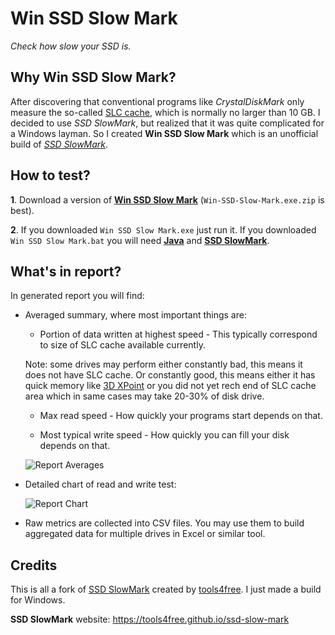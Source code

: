 # Win SSD Slow Mark 

*Check how slow your SSD is.*

## Why Win SSD Slow Mark?

After discovering that conventional programs like *CrystalDiskMark* only measure the so-called [SLC cache](https://www.technipages.com/what-is-slc-caching), which is normally no larger than 10 GB. I decided to use *SSD SlowMark*, but realized that it was quite complicated for a Windows layman. So I created **Win SSD Slow Mark** which is an unofficial build of [*SSD SlowMark*](https://github.com/tools4free/SsdSlowMark).

## How to test?

**1**. Download a version of [**Win SSD Slow Mark**](https://github.com/kaiohsg/win-ssd-slow-mark/releases/latest) (`Win-SSD-Slow-Mark.exe.zip` is best).

**2**. If you downloaded `Win SSD Slow Mark.exe` just run it. If you downloaded `Win SSD Slow Mark.bat` you will need [**Java**](https://www.java.com/download) and [**SSD SlowMark**](https://github.com/tools4free/SsdSlowMark/releases/latest).

## What's in report?

In generated report you will find:

* Averaged summary, where most important things are:

  * Portion of data written at highest speed - This typically correspond to size of SLC cache available currently.

  Note: some drives may perform either constantly bad, this means it does not have SLC cache. Or constantly good, this means either it has quick memory like [3D XPoint](https://en.wikipedia.org/wiki/3D_XPoint) or you did not yet rech end of SLC cache area which in same cases may take 20-30% of disk drive.

  * Max read speed - How quickly your programs start depends on that.

  * Most typical write speed - How quickly you can fill your disk depends on that.

  ![Report Averages](https://github.com/KaioHSG/WinSsdSlowMark/assets/96930584/ac9be217-62b9-432c-abc1-2bb353e9633d.png)

* Detailed chart of read and write test:

  ![Report Chart](https://github.com/KaioHSG/WinSsdSlowMark/assets/96930584/878df293-b789-48e5-98c8-8dff51e9f97f.png)

* Raw metrics are collected into CSV files. You may use them to build aggregated data for multiple drives in Excel or similar tool.

## Credits

This is all a fork of [SSD SlowMark](https://github.com/tools4free/SsdSlowMark) created by [tools4free](https://github.com/tools4free). I just made a build for Windows.

**SSD SlowMark** website: https://tools4free.github.io/ssd-slow-mark
